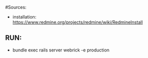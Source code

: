 #Sources:
* installation: https://www.redmine.org/projects/redmine/wiki/RedmineInstall

## RUN:
* bundle exec rails server webrick -e production

